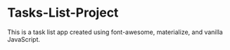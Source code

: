 # Tasks-List-Project
This is a task list app created using font-awesome, materialize, and vanilla JavaScript.
